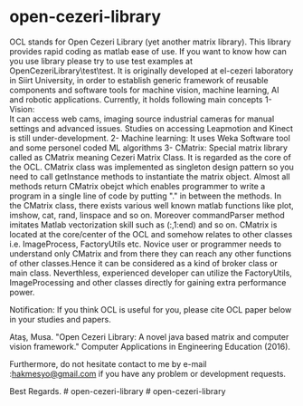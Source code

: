 # open-cezeri-library
OCL stands for Open Cezeri Library (yet another matrix library). This library provides rapid coding as matlab ease of use. 
If you want to know how can you use library please try to use test examples at OpenCezeriLibrary\test\test. 
It is originally developed at el-cezeri laboratory in Siirt University, in order to establish 
generic framework of reusable components and software tools for machine vision, machine learning, AI and robotic applications. 
Currently, it holds following main concepts
1- Vision:  
  It can access web cams, imaging source industrial cameras for manual settings and advanced issues. Studies on accessing Leapmotion and Kinect is still under-development.
2- Machine learning:
  It uses Weka Software tool and some personel coded ML algorithms
3- CMatrix:
  Special matrix library called as CMatrix meaning Cezeri Matrix Class. It is regarded as the core of the OCL.  CMatrix class was implemented as singleton design pattern so you need to call getInstance methods to instantiate the matrix object. Almost all methods return CMatrix obejct which enables programmer to write a program in a single line of code by putting "." in between the methods. In the CMatrix class, there exists various well known  matlab functions like plot, imshow, cat, rand, linspace and so on. Moreover commandParser method imitates Matlab vectorization skill such as (:,1:end) and so on. CMatrix is located at the core/center of the OCL and somehow relates to other classes i.e. ImageProcess, FactoryUtils etc. Novice user or programmer needs to understand only CMatrix and from there  they can reach any other functions of other classes.Hence it can be considered as a kind of broker class or main class. Neverthless, experienced developer can utilize the FactoryUtils, ImageProcessing and other classes directly for gaining extra performance power.

Notification: If you think OCL is useful for you, please cite OCL paper below in your studies and papers. 

Ataş, Musa. "Open Cezeri Library: A novel java based matrix and computer vision framework." Computer Applications in Engineering Education (2016).

Furthermore, do not hesitate contact to me by e-mail :hakmesyo@gmail.com if you have any problem or development requests.

Best Regards.
#   o p e n - c e z e r i - l i b r a r y  
 #   o p e n - c e z e r i - l i b r a r y  
 